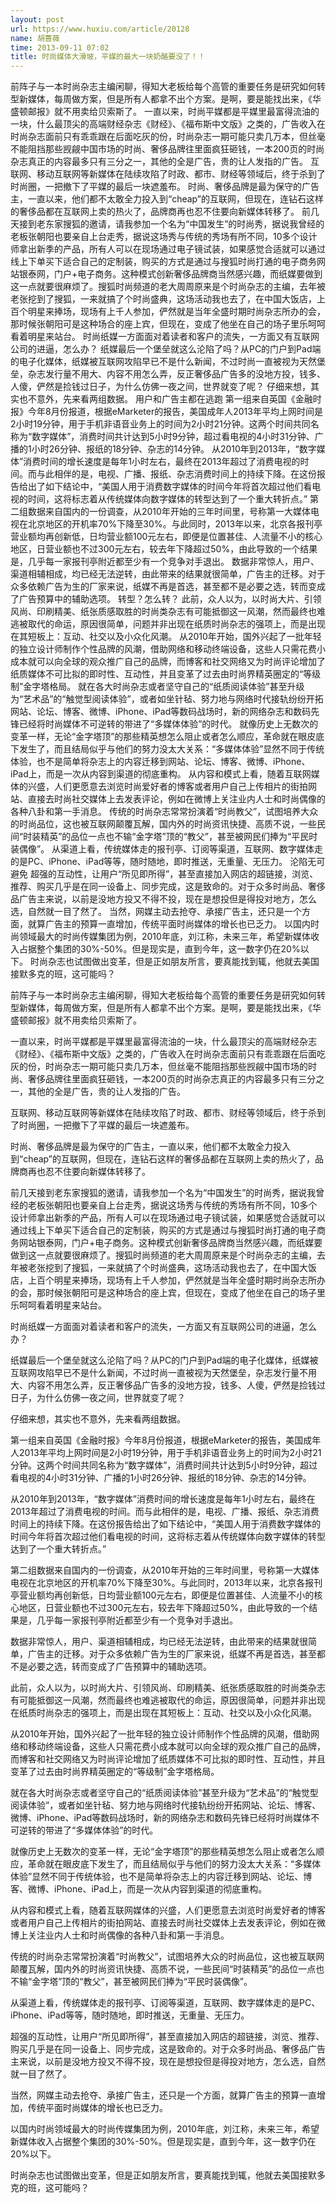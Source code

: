 ```yaml
---
layout: post
url: https://www.huxiu.com/article/20128
name: 胡蔷薇
time: 2013-09-11 07:02
title: 时尚媒体大滑坡，平媒的最大一块奶酪要没了！！
---
```

前阵子与一本时尚杂志主编闲聊，得知大老板给每个高管的重要任务是研究如何转型新媒体，每周做方案，但是所有人都拿不出个方案。是啊，要是能找出来，《华盛顿邮报》就不用卖给贝索斯了。 一直以来，时尚平媒都是平媒里最富得流油的一块，什么最顶尖的高端财经杂志《财经》、《福布斯中文版》之类的，广告收入在时尚杂志面前只有乖乖跟在后面吃灰的份，时尚杂志一期可能只卖几万本，但丝毫不能阻挡那些觊觎中国市场的时尚、奢侈品牌往里面疯狂砸钱，一本200页的时尚杂志真正的内容最多只有三分之一，其他的全是广告，贵的让人发指的广告。 互联网、移动互联网等新媒体在陆续攻陷了时政、都市、财经等领域后，终于杀到了时尚圈，一把撤下了平媒的最后一块遮羞布。 时尚、奢侈品牌是最为保守的广告主，一直以来，他们都不太敢全力投入到“cheap”的互联网，但现在，连钻石这样的奢侈品都在互联网上卖的热火了，品牌商再也忍不住要向新媒体转移了。 前几天接到老东家搜狐的邀请，请我参加一个名为“中国发生”的时尚秀，据说我曾经的老板张朝阳也要亲自上台走秀，据说这场秀与传统的秀场有所不同，10多个设计师拿出新季的产品，所有人可以在现场通过电子镜试装，如果感觉合适就可以通过线上下单买下适合自己的定制装，购买的方式是通过与搜狐时尚打通的电子商务网站银泰网，门户+电子商务。这种模式创新奢侈品牌商当然感兴趣，而纸媒要做到这一点就要很麻烦了。搜狐时尚频道的老大周周原来是个时尚杂志的主编，去年被老张挖到了搜狐，一来就搞了个时尚盛典，这场活动我也去了，在中国大饭店，上百个明星来捧场，现场有上千人参加，俨然就是当年全盛时期时尚杂志所办的会，那时候张朝阳可是这种场合的座上宾，但现在，变成了他坐在自己的场子里乐呵呵看着明星来站台。 时尚纸媒一方面面对着读者和客户的流失，一方面又有互联网公司的进逼，怎么办？ 纸媒最后一个堡垒就这么沦陷了吗？从PC的门户到Pad端的电子化媒体，纸媒被互联网攻陷早已不是什么新闻，不过时尚一直被视为天然堡垒，杂志发行量不用大、内容不用怎么弄，反正奢侈品广告多的没地方投，钱多、人傻，俨然是捡钱过日子，为什么仿佛一夜之间，世界就变了呢？ 仔细来想，其实也不意外，先来看两组数据。 用户和广告主都在逃跑 第一组来自英国《金融时报》今年8月份报道，根据eMarketer的报告，美国成年人2013年平均上网时间是2小时19分钟，用于手机非语音业务上的时间为2小时21分钟。这两个时间共同名称为“数字媒体”，消费时间共计达到5小时9分钟，超过看电视的4小时31分钟、广播的1小时26分钟、报纸的18分钟、杂志的14分钟。 从2010年到2013年，“数字媒体”消费时间的增长速度是每年1小时左右，最终在2013年超过了消费电视的时间。而与此相伴的是，电视、广播、报纸、杂志消费时间上的持续下降。在这份报告给出了如下结论中，“美国人用于消费数字媒体的时间今年将首次超过他们看电视的时间，这将标志着从传统媒体向数字媒体的转型达到了一个重大转折点。” 第二组数据来自国内的一份调查，从2010年开始的三年时间里，号称第一大媒体电视在北京地区的开机率70%下降至30%。与此同时，2013年以来，北京各报刊亭营业额均再创新低，日均营业额100元左右，即便是位置甚佳、人流量不小的核心地区，日营业额也不过300元左右，较去年下降超过50%，由此导致的一个结果是，几乎每一家报刊亭附近都至少有一个竞争对手退出。 数据非常惊人，用户、渠道相辅相成，均已经无法逆转，由此带来的结果就很简单，广告主的迁移。对于众多依赖广告为生的厂家来说，纸媒不再是首选，甚至都不是必要之选，转而变成了广告预算中的辅助选项。 转型？怎么转？ 此前，众人以为，以时尚大片、引领风尚、印刷精美、纸张质感取胜的时尚类杂志有可能抵御这一风潮，然而最终也难逃被取代的命运，原因很简单，问题并非出现在纸质时尚杂志的强项上，而是出现在其短板上：互动、社交以及小众化风潮。 从2010年开始，国外兴起了一批年轻的独立设计师制作个性品牌的风潮，借助网络和移动终端设备，这些人只需花费小成本就可以向全球的观众推广自己的品牌，而博客和社交网络又为时尚评论增加了纸质媒体不可比拟的即时性、互动性，并且变革了过去由时尚界精英圈定的“等级制”金字塔格局。 就在各大时尚杂志或者坚守自己的“纸质阅读体验”甚至升级为“艺术品”的“触觉型阅读体验”，或者如坐针毡、努力地与网络时代接轨纷纷开拓网站、论坛、博客、微博、iPhone、iPad等数码战场时，新的网络杂志和数码先锋已经将时尚媒体不可逆转的带进了“多媒体体验”的时代。 就像历史上无数次的变革一样，无论“金字塔顶”的那些精英想怎么阻止或者怎么顺应，革命就在眼皮底下发生了，而且结局似乎与他们的努力没太大关系：“多媒体体验”显然不同于传统体验，也不是简单将杂志上的内容迁移到网站、论坛、博客、微博、iPhone、iPad上，而是一次从内容到渠道的彻底重构。 从内容和模式上看，随着互联网媒体的兴盛，人们更愿意去浏览时尚爱好者的博客或者用户自己上传相片的街拍网站、直接去时尚社交媒体上去发表评论，例如在微博上关注业内人士和时尚偶像的各种八卦和第一手消息。 传统的时尚杂志常常扮演着“时尚教父”，试图培养大众的时尚品位，这也被互联网颠覆瓦解，国内外的时尚资讯快捷、高质不说，一些民间“时装精英”的品位一点也不输“金字塔”顶的“教父”，甚至被网民们捧为“平民时装偶像”。 从渠道上看，传统媒体走的报刊亭、订阅等渠道，互联网、数字媒体走的是PC、iPhone、iPad等等，随时随地，即时推送，无重量、无压力。 沦陷无可避免 超强的互动性，让用户“所见即所得”，甚至直接加入网店的超链接，浏览、推荐、购买几乎是在同一设备上、同步完成，这是致命的。对于众多时尚品、奢侈品广告主来说，以前是没地方投又不得不投，现在是想投但是得投对地方，怎么选，自然就一目了然了。 当然，网媒主动去抢夺、承接广告主，还只是一个方面，就算广告主的预算一直增加，传统平面时尚媒体的增长也已乏力。 以国内时尚领域最大的时尚传媒集团为例，2010年底，刘江称，未来三年，希望新媒体收入占据整个集团的30%-50%。但是现实是，直到今年，这一数字仍在20%以下。 时尚杂志也试图做出变革，但是正如朋友所言，要真能找到辄，他就去美国接默多克的班，这可能吗？

前阵子与一本时尚杂志主编闲聊，得知大老板给每个高管的重要任务是研究如何转型新媒体，每周做方案，但是所有人都拿不出个方案。是啊，要是能找出来，《华盛顿邮报》就不用卖给贝索斯了。

一直以来，时尚平媒都是平媒里最富得流油的一块，什么最顶尖的高端财经杂志《财经》、《福布斯中文版》之类的，广告收入在时尚杂志面前只有乖乖跟在后面吃灰的份，时尚杂志一期可能只卖几万本，但丝毫不能阻挡那些觊觎中国市场的时尚、奢侈品牌往里面疯狂砸钱，一本200页的时尚杂志真正的内容最多只有三分之一，其他的全是广告，贵的让人发指的广告。

互联网、移动互联网等新媒体在陆续攻陷了时政、都市、财经等领域后，终于杀到了时尚圈，一把撤下了平媒的最后一块遮羞布。

时尚、奢侈品牌是最为保守的广告主，一直以来，他们都不太敢全力投入到“cheap”的互联网，但现在，连钻石这样的奢侈品都在互联网上卖的热火了，品牌商再也忍不住要向新媒体转移了。

前几天接到老东家搜狐的邀请，请我参加一个名为“中国发生”的时尚秀，据说我曾经的老板张朝阳也要亲自上台走秀，据说这场秀与传统的秀场有所不同，10多个设计师拿出新季的产品，所有人可以在现场通过电子镜试装，如果感觉合适就可以通过线上下单买下适合自己的定制装，购买的方式是通过与搜狐时尚打通的电子商务网站银泰网，门户+电子商务。这种模式创新奢侈品牌商当然感兴趣，而纸媒要做到这一点就要很麻烦了。搜狐时尚频道的老大周周原来是个时尚杂志的主编，去年被老张挖到了搜狐，一来就搞了个时尚盛典，这场活动我也去了，在中国大饭店，上百个明星来捧场，现场有上千人参加，俨然就是当年全盛时期时尚杂志所办的会，那时候张朝阳可是这种场合的座上宾，但现在，变成了他坐在自己的场子里乐呵呵看着明星来站台。

时尚纸媒一方面面对着读者和客户的流失，一方面又有互联网公司的进逼，怎么办？

纸媒最后一个堡垒就这么沦陷了吗？从PC的门户到Pad端的电子化媒体，纸媒被互联网攻陷早已不是什么新闻，不过时尚一直被视为天然堡垒，杂志发行量不用大、内容不用怎么弄，反正奢侈品广告多的没地方投，钱多、人傻，俨然是捡钱过日子，为什么仿佛一夜之间，世界就变了呢？

仔细来想，其实也不意外，先来看两组数据。

第一组来自英国《金融时报》今年8月份报道，根据eMarketer的报告，美国成年人2013年平均上网时间是2小时19分钟，用于手机非语音业务上的时间为2小时21分钟。这两个时间共同名称为“数字媒体”，消费时间共计达到5小时9分钟，超过看电视的4小时31分钟、广播的1小时26分钟、报纸的18分钟、杂志的14分钟。

从2010年到2013年，“数字媒体”消费时间的增长速度是每年1小时左右，最终在2013年超过了消费电视的时间。而与此相伴的是，电视、广播、报纸、杂志消费时间上的持续下降。在这份报告给出了如下结论中，“美国人用于消费数字媒体的时间今年将首次超过他们看电视的时间，这将标志着从传统媒体向数字媒体的转型达到了一个重大转折点。”

第二组数据来自国内的一份调查，从2010年开始的三年时间里，号称第一大媒体电视在北京地区的开机率70%下降至30%。与此同时，2013年以来，北京各报刊亭营业额均再创新低，日均营业额100元左右，即便是位置甚佳、人流量不小的核心地区，日营业额也不过300元左右，较去年下降超过50%，由此导致的一个结果是，几乎每一家报刊亭附近都至少有一个竞争对手退出。

数据非常惊人，用户、渠道相辅相成，均已经无法逆转，由此带来的结果就很简单，广告主的迁移。对于众多依赖广告为生的厂家来说，纸媒不再是首选，甚至都不是必要之选，转而变成了广告预算中的辅助选项。

此前，众人以为，以时尚大片、引领风尚、印刷精美、纸张质感取胜的时尚类杂志有可能抵御这一风潮，然而最终也难逃被取代的命运，原因很简单，问题并非出现在纸质时尚杂志的强项上，而是出现在其短板上：互动、社交以及小众化风潮。

从2010年开始，国外兴起了一批年轻的独立设计师制作个性品牌的风潮，借助网络和移动终端设备，这些人只需花费小成本就可以向全球的观众推广自己的品牌，而博客和社交网络又为时尚评论增加了纸质媒体不可比拟的即时性、互动性，并且变革了过去由时尚界精英圈定的“等级制”金字塔格局。

就在各大时尚杂志或者坚守自己的“纸质阅读体验”甚至升级为“艺术品”的“触觉型阅读体验”，或者如坐针毡、努力地与网络时代接轨纷纷开拓网站、论坛、博客、微博、iPhone、iPad等数码战场时，新的网络杂志和数码先锋已经将时尚媒体不可逆转的带进了“多媒体体验”的时代。

就像历史上无数次的变革一样，无论“金字塔顶”的那些精英想怎么阻止或者怎么顺应，革命就在眼皮底下发生了，而且结局似乎与他们的努力没太大关系：“多媒体体验”显然不同于传统体验，也不是简单将杂志上的内容迁移到网站、论坛、博客、微博、iPhone、iPad上，而是一次从内容到渠道的彻底重构。

从内容和模式上看，随着互联网媒体的兴盛，人们更愿意去浏览时尚爱好者的博客或者用户自己上传相片的街拍网站、直接去时尚社交媒体上去发表评论，例如在微博上关注业内人士和时尚偶像的各种八卦和第一手消息。

传统的时尚杂志常常扮演着“时尚教父”，试图培养大众的时尚品位，这也被互联网颠覆瓦解，国内外的时尚资讯快捷、高质不说，一些民间“时装精英”的品位一点也不输“金字塔”顶的“教父”，甚至被网民们捧为“平民时装偶像”。

从渠道上看，传统媒体走的报刊亭、订阅等渠道，互联网、数字媒体走的是PC、iPhone、iPad等等，随时随地，即时推送，无重量、无压力。

超强的互动性，让用户“所见即所得”，甚至直接加入网店的超链接，浏览、推荐、购买几乎是在同一设备上、同步完成，这是致命的。对于众多时尚品、奢侈品广告主来说，以前是没地方投又不得不投，现在是想投但是得投对地方，怎么选，自然就一目了然了。

当然，网媒主动去抢夺、承接广告主，还只是一个方面，就算广告主的预算一直增加，传统平面时尚媒体的增长也已乏力。

以国内时尚领域最大的时尚传媒集团为例，2010年底，刘江称，未来三年，希望新媒体收入占据整个集团的30%-50%。但是现实是，直到今年，这一数字仍在20%以下。

时尚杂志也试图做出变革，但是正如朋友所言，要真能找到辄，他就去美国接默多克的班，这可能吗？

